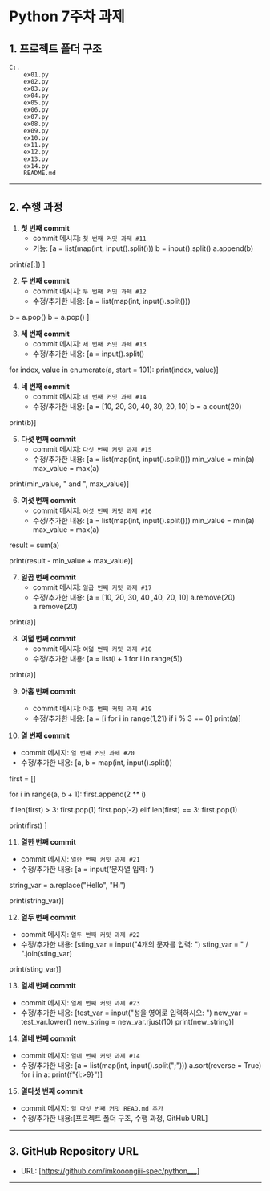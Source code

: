 # Python 7주차 과제

## 1. 프로젝트 폴더 구조

```
C:.
    ex01.py
    ex02.py
    ex03.py
    ex04.py
    ex05.py
    ex06.py
    ex07.py
    ex08.py
    ex09.py
    ex10.py
    ex11.py
    ex12.py
    ex13.py
    ex14.py
    README.md
```

---

## 2. 수행 과정

1. **첫 번째 commit**
   - commit 메시지: `첫 번째 커밋 과제 #11`
   - 기능: [a = list(map(int, input().split()))
     b = input().split()
     a.append(b)

print(a[:])
]

2. **두 번째 commit**
   - commit 메시지: `두 번째 커밋 과제 #12`
   - 수정/추가한 내용: [a = list(map(int, input().split()))

b = a.pop()
b = a.pop()
]

3. **세 번째 commit**
   - commit 메시지: `세 번째 커밋 과제 #13`
   - 수정/추가한 내용: [a = input().split()

for index, value in enumerate(a, start = 101):
print(index, value)]

4. **네 번째 commit**
   - commit 메시지: `네 번째 커밋 과제 #14`
   - 수정/추가한 내용: [a = [10, 20, 30, 40, 30, 20, 10]
     b = a.count(20)

print(b)]

5. **다섯 번째 commit**
   - commit 메시지: `다섯 번째 커밋 과제 #15`
   - 수정/추가한 내용: [a = list(map(int, input().split()))
     min_value = min(a)
     max_value = max(a)

print(min_value, " and ", max_value)]

6. **여섯 번째 commit**
   - commit 메시지: `여섯 번째 커밋 과제 #16`
   - 수정/추가한 내용: [a = list(map(int, input().split()))
     min_value = min(a)
     max_value = max(a)

result = sum(a)

print(result - min_value + max_value)]

7. **일곱 번째 commit**
   - commit 메시지: `일곱 번째 커밋 과제 #17`
   - 수정/추가한 내용: [a = [10, 20, 30, 40 ,40, 20, 10]
     a.remove(20)
     a.remove(20)

print(a)]

8. **여덟 번째 commit**
   - commit 메시지: `여덟 번째 커밋 과제 #18`
   - 수정/추가한 내용: [a = list(i + 1 for i in range(5))

print(a)]

9. **아홉 번째 commit**

   - commit 메시지: `아홉 번째 커밋 과제 #19`
   - 수정/추가한 내용: [a = [i for i in range(1,21) if i % 3 == 0]
     print(a)]

10. **열 번째 commit**

- commit 메시지: `열 번째 커밋 과제 #20`
- 수정/추가한 내용: [a, b = map(int, input().split())

first = []

for i in range(a, b + 1):
first.append(2 \*\* i)

if len(first) > 3:
first.pop(1)
first.pop(-2)
elif len(first) == 3:
first.pop(1)

print(first) ]

11. **열한 번째 commit**

- commit 메시지: `열한 번째 커밋 과제 #21`
- 수정/추가한 내용: [a = input('문자열 입력: ')

string_var = a.replace("Hello", "Hi")

print(string_var)]

12. **열두 번째 commit**

- commit 메시지: `열두 번째 커밋 과제 #22`
- 수정/추가한 내용: [sting_var = input("4개의 문자를 입력: ")
  sting_var = " / ".join(sting_var)

print(sting_var)]

13. **열세 번째 commit**

- commit 메시지: `열세 번째 커밋 과제 #23`
- 수정/추가한 내용: [test_var = input("성을 영어로 입력하시오: ")
  new_var = test_var.lower()
  new_string = new_var.rjust(10)
  print(new_string)]

14. **열네 번째 commit**

- commit 메시지: `열네 번째 커밋 과제 #14`
- 수정/추가한 내용: [a = list(map(int, input().split(";")))
  a.sort(reverse = True)
  for i in a:
  print(f"{i:>9}")]

15. **열다섯 번째 commit**

- commit 메시지: `열 다섯 번째 커밋 READ.md 추가`
- 수정/추가한 내용:[프로젝트 폴더 구조, 수행 과정, GitHub URL]

---

## 3. GitHub Repository URL

- URL: [https://github.com/imkooongiii-spec/python___]

---
